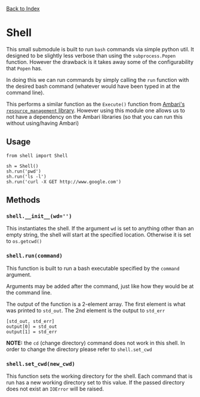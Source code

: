 [Back to Index](README.md)

# Shell


This small submodule is built to run `bash` commands via simple python util. It designed to be slightly less verbose than using the `subprocess.Popen` function. However the drawback is it takes away some of the configurability that `Popen` has.

In doing this we can run commands by simply calling the `run` function with the desired bash command (whatever would have been typed in at the command line).

This performs a similar function as the `Execute()` function from [Ambari's `resource_management` library](https://github.com/apache/ambari/tree/trunk/ambari-common/src/main/python/resource_management). However using this module one allows us to not have a dependency on the Ambari libraries (so that you can run this without using/having Ambari)

## Usage

	from shell import Shell
	
	sh = Shell()
	sh.run('pwd')
	sh.run('ls -l')
	sh.run('curl -X GET http://www.google.com')
	
## Methods

### `shell.__init__(wd='')`

This instantiates the shell. If the argument `wd` is set to anything other than an empty string, the shell will start at the specified location. Otherwise it is set to `os.getcwd()`

### `shell.run(command)`

This function is built to run a bash executable specified by the `command` argument.

Arguments may be added after the command, just like how they would be at the command line.

The output of the function is a 2-element array. The first element is what was printed to `std_out`. The 2nd element is the output to `std_err`

	[std_out, std_err]
	output[0] = std_out
	output[1] = std_err


**NOTE:** the `cd` (change directory) command does not work in this shell. In order to change the directory please refer to `shell.set_cwd`

### `shell.set_cwd(new_cwd)`

This function sets the working directory for the shell. Each command that is run has a new working directory set to this value. If the passed directory does not exist an `IOError` will be raised.
	

